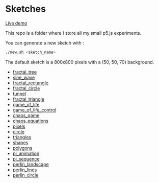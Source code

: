 # Sketches

[Live demo](https://t0mm4rx.github.io/sketches/)

This repo is a folder where I store all my small p5.js experiments.

You can generate a new sketch with :
```bash
./new.sh <sketch_name>
```

The default sketch is a 800x800 pixels with a (50, 50, 70) background.
* [fractal_tree](https://t0mm4rx.github.io/sketches/sketch_fractal_tree/)
* [sine_wave](https://t0mm4rx.github.io/sketches/sketch_sine_wave/)
* [fractal_rectangle](https://t0mm4rx.github.io/sketches/sketch_fractal_rectangle/)
* [fractal_circle](https://t0mm4rx.github.io/sketches/sketch_fractal_circle/)
* [tunnel](https://t0mm4rx.github.io/sketches/sketch_tunnel/)
* [fractal_triangle](https://t0mm4rx.github.io/sketches/sketch_fractal_triangle/)
* [game_of_life](https://t0mm4rx.github.io/sketches/sketch_game_of_life/)
* [game_of_life_control](https://t0mm4rx.github.io/sketches/sketch_game_of_life_control/)
* [chaos_game](https://t0mm4rx.github.io/sketches/sketch_chaos_game/)
* [chaos_equations](https://t0mm4rx.github.io/sketches/sketch_chaos_equations/)
* [pixels](https://t0mm4rx.github.io/sketches/sketch_pixels/)
* [circle](https://t0mm4rx.github.io/sketches/sketch_circle/)
* [triangles](https://t0mm4rx.github.io/sketches/sketch_triangles/)
* [shapes](https://t0mm4rx.github.io/sketches/sketch_shapes/)
* [polygons](https://t0mm4rx.github.io/sketches/sketch_polygons/)
* [pi_animation](https://t0mm4rx.github.io/sketches/sketch_pi_animation/)
* [pi_sequence](https://t0mm4rx.github.io/sketches/sketch_pi_sequence/)
* [perlin_landscape](https://t0mm4rx.github.io/sketches/sketch_perlin_landscape/)
* [perlin_lines](https://t0mm4rx.github.io/sketches/sketch_perlin_lines/)
* [perlin_circle](https://t0mm4rx.github.io/sketches/sketch_perlin_circle/)
